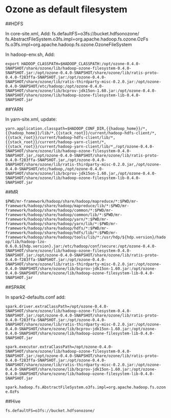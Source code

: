 # Ozone as default filesystem


##HDFS

In core-site.xml, Add:
fs.defaultFS=o3fs://bucket.hdfsonozone/
fs.AbstractFileSystem.o3fs.impl=org.apache.hadoop.fs.ozone.OzFs
fs.o3fs.impl=org.apache.hadoop.fs.ozone.OzoneFileSystem

In hadoop-env.sh, Add:

`export HADOOP_CLASSPATH=$HADOOP_CLASSPATH:/opt/ozone-0.4.0-SNAPSHOT/share/ozone/lib/hadoop-ozone-filesystem-0.4.0-SNAPSHOT.jar:/opt/ozone-0.4.0-SNAPSHOT/share/ozone/lib/ratis-proto-0.4.0-f283ffa-SNAPSHOT.jar:/opt/ozone-0.4.0-SNAPSHOT/share/ozone/lib/ratis-thirdparty-misc-0.2.0.jar:/opt/ozone-0.4.0-SNAPSHOT/etc/hadoop:/opt/ozone-0.4.0-SNAPSHOT/share/ozone/lib/bcprov-jdk15on-1.60.jar:/opt/ozone-0.4.0-SNAPSHOT/share/ozone/lib/hadoop-ozone-filesystem-lib-0.4.0-SNAPSHOT.jar`


##YARN

In yarn-site.xml, update:

`yarn.application.classpath=$HADOOP_CONF_DIR,{{hadoop_home}}/*,{{hadoop_home}}/lib/*,{{stack_root}}/current/hadoop-hdfs-client/*,{{stack_root}}/current/hadoop-hdfs-client/lib/*,{{stack_root}}/current/hadoop-yarn-client/*,{{stack_root}}/current/hadoop-yarn-client/lib/*,/opt/ozone-0.4.0-SNAPSHOT/share/ozone/lib/hadoop-ozone-filesystem-0.4.0-SNAPSHOT.jar,/opt/ozone-0.4.0-SNAPSHOT/share/ozone/lib/ratis-proto-0.4.0-f283ffa-SNAPSHOT.jar,/opt/ozone-0.4.0-SNAPSHOT/share/ozone/lib/ratis-thirdparty-misc-0.2.0.jar,/opt/ozone-0.4.0-SNAPSHOT/etc/hadoop,/opt/ozone-0.4.0-SNAPSHOT/share/ozone/lib/bcprov-jdk15on-1.60.jar,/opt/ozone-0.4.0-SNAPSHOT/share/ozone/lib/hadoop-ozone-filesystem-lib-0.4.0-SNAPSHOT.jar`


##MR

`$PWD/mr-framework/hadoop/share/hadoop/mapreduce/*:$PWD/mr-framework/hadoop/share/hadoop/mapreduce/lib/*:$PWD/mr-framework/hadoop/share/hadoop/common/*:$PWD/mr-framework/hadoop/share/hadoop/common/lib/*:$PWD/mr-framework/hadoop/share/hadoop/yarn/*:$PWD/mr-framework/hadoop/share/hadoop/yarn/lib/*:$PWD/mr-framework/hadoop/share/hadoop/hdfs/*:$PWD/mr-framework/hadoop/share/hadoop/hdfs/lib/*:$PWD/mr-framework/hadoop/share/hadoop/tools/lib/*:/usr/hdp/${hdp.version}/hadoop/lib/hadoop-lzo-0.6.0.${hdp.version}.jar:/etc/hadoop/conf/secure:/opt/ozone-0.4.0-SNAPSHOT/share/ozone/lib/hadoop-ozone-filesystem-0.4.0-SNAPSHOT.jar:/opt/ozone-0.4.0-SNAPSHOT/share/ozone/lib/ratis-proto-0.4.0-f283ffa-SNAPSHOT.jar:/opt/ozone-0.4.0-SNAPSHOT/share/ozone/lib/ratis-thirdparty-misc-0.2.0.jar:/opt/ozone-0.4.0-SNAPSHOT/share/ozone/lib/bcprov-jdk15on-1.60.jar:/opt/ozone-0.4.0-SNAPSHOT/share/ozone/lib/hadoop-ozone-filesystem-lib-0.4.0-SNAPSHOT.jar`


##SPARK

In spark2-defaults.conf add:

`spark.driver.extraClassPath=/opt/ozone-0.4.0-SNAPSHOT/share/ozone/lib/hadoop-ozone-filesystem-0.4.0-SNAPSHOT.jar:/opt/ozone-0.4.0-SNAPSHOT/share/ozone/lib/ratis-proto-0.4.0-f283ffa-SNAPSHOT.jar:/opt/ozone-0.4.0-SNAPSHOT/share/ozone/lib/ratis-thirdparty-misc-0.2.0.jar:/opt/ozone-0.4.0-SNAPSHOT/share/ozone/lib/bcprov-jdk15on-1.60.jar:/opt/ozone-0.4.0-SNAPSHOT/share/ozone/lib/hadoop-ozone-filesystem-lib-0.4.0-SNAPSHOT.jar`

`spark.executor.extraClassPath=/opt/ozone-0.4.0-SNAPSHOT/share/ozone/lib/hadoop-ozone-filesystem-0.4.0-SNAPSHOT.jar:/opt/ozone-0.4.0-SNAPSHOT/share/ozone/lib/ratis-proto-0.4.0-f283ffa-SNAPSHOT.jar:/opt/ozone-0.4.0-SNAPSHOT/share/ozone/lib/ratis-thirdparty-misc-0.2.0.jar:/opt/ozone-0.4.0-SNAPSHOT/share/ozone/lib/bcprov-jdk15on-1.60.jar:/opt/ozone-0.4.0-SNAPSHOT/share/ozone/lib/hadoop-ozone-filesystem-lib-0.4.0-SNAPSHOT.jar`

`spark.hadoop.fs.AbstractFileSystem.o3fs.impl=org.apache.hadoop.fs.ozone.OzFs`


##Hive

`fs.defaultFS=o3fs://bucket.hdfsonozone/`

